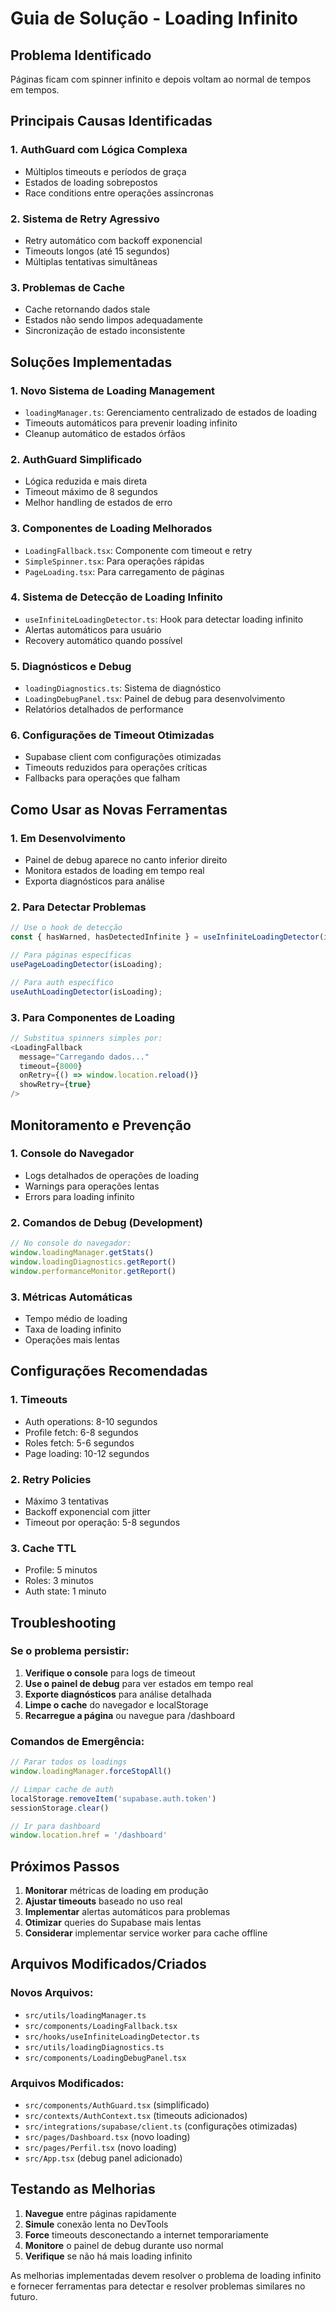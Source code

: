 # Guia de Solução - Loading Infinito

## Problema Identificado
Páginas ficam com spinner infinito e depois voltam ao normal de tempos em tempos.

## Principais Causas Identificadas

### 1. **AuthGuard com Lógica Complexa**
- Múltiplos timeouts e períodos de graça
- Estados de loading sobrepostos
- Race conditions entre operações assíncronas

### 2. **Sistema de Retry Agressivo**
- Retry automático com backoff exponencial
- Timeouts longos (até 15 segundos)
- Múltiplas tentativas simultâneas

### 3. **Problemas de Cache**
- Cache retornando dados stale
- Estados não sendo limpos adequadamente
- Sincronização de estado inconsistente

## Soluções Implementadas

### 1. **Novo Sistema de Loading Management**
- `loadingManager.ts`: Gerenciamento centralizado de estados de loading
- Timeouts automáticos para prevenir loading infinito
- Cleanup automático de estados órfãos

### 2. **AuthGuard Simplificado**
- Lógica reduzida e mais direta
- Timeout máximo de 8 segundos
- Melhor handling de estados de erro

### 3. **Componentes de Loading Melhorados**
- `LoadingFallback.tsx`: Componente com timeout e retry
- `SimpleSpinner.tsx`: Para operações rápidas
- `PageLoading.tsx`: Para carregamento de páginas

### 4. **Sistema de Detecção de Loading Infinito**
- `useInfiniteLoadingDetector.ts`: Hook para detectar loading infinito
- Alertas automáticos para usuário
- Recovery automático quando possível

### 5. **Diagnósticos e Debug**
- `loadingDiagnostics.ts`: Sistema de diagnóstico
- `LoadingDebugPanel.tsx`: Painel de debug para desenvolvimento
- Relatórios detalhados de performance

### 6. **Configurações de Timeout Otimizadas**
- Supabase client com configurações otimizadas
- Timeouts reduzidos para operações críticas
- Fallbacks para operações que falham

## Como Usar as Novas Ferramentas

### 1. **Em Desenvolvimento**
- Painel de debug aparece no canto inferior direito
- Monitora estados de loading em tempo real
- Exporta diagnósticos para análise

### 2. **Para Detectar Problemas**
```typescript
// Use o hook de detecção
const { hasWarned, hasDetectedInfinite } = useInfiniteLoadingDetector(isLoading);

// Para páginas específicas
usePageLoadingDetector(isLoading);

// Para auth específico
useAuthLoadingDetector(isLoading);
```

### 3. **Para Componentes de Loading**
```typescript
// Substitua spinners simples por:
<LoadingFallback 
  message="Carregando dados..."
  timeout={8000}
  onRetry={() => window.location.reload()}
  showRetry={true}
/>
```

## Monitoramento e Prevenção

### 1. **Console do Navegador**
- Logs detalhados de operações de loading
- Warnings para operações lentas
- Errors para loading infinito

### 2. **Comandos de Debug (Development)**
```javascript
// No console do navegador:
window.loadingManager.getStats()
window.loadingDiagnostics.getReport()
window.performanceMonitor.getReport()
```

### 3. **Métricas Automáticas**
- Tempo médio de loading
- Taxa de loading infinito
- Operações mais lentas

## Configurações Recomendadas

### 1. **Timeouts**
- Auth operations: 8-10 segundos
- Profile fetch: 6-8 segundos
- Roles fetch: 5-6 segundos
- Page loading: 10-12 segundos

### 2. **Retry Policies**
- Máximo 3 tentativas
- Backoff exponencial com jitter
- Timeout por operação: 5-8 segundos

### 3. **Cache TTL**
- Profile: 5 minutos
- Roles: 3 minutos
- Auth state: 1 minuto

## Troubleshooting

### Se o problema persistir:

1. **Verifique o console** para logs de timeout
2. **Use o painel de debug** para ver estados em tempo real
3. **Exporte diagnósticos** para análise detalhada
4. **Limpe o cache** do navegador e localStorage
5. **Recarregue a página** ou navegue para /dashboard

### Comandos de Emergência:
```javascript
// Parar todos os loadings
window.loadingManager.forceStopAll()

// Limpar cache de auth
localStorage.removeItem('supabase.auth.token')
sessionStorage.clear()

// Ir para dashboard
window.location.href = '/dashboard'
```

## Próximos Passos

1. **Monitorar** métricas de loading em produção
2. **Ajustar timeouts** baseado no uso real
3. **Implementar** alertas automáticos para problemas
4. **Otimizar** queries do Supabase mais lentas
5. **Considerar** implementar service worker para cache offline

## Arquivos Modificados/Criados

### Novos Arquivos:
- `src/utils/loadingManager.ts`
- `src/components/LoadingFallback.tsx`
- `src/hooks/useInfiniteLoadingDetector.ts`
- `src/utils/loadingDiagnostics.ts`
- `src/components/LoadingDebugPanel.tsx`

### Arquivos Modificados:
- `src/components/AuthGuard.tsx` (simplificado)
- `src/contexts/AuthContext.tsx` (timeouts adicionados)
- `src/integrations/supabase/client.ts` (configurações otimizadas)
- `src/pages/Dashboard.tsx` (novo loading)
- `src/pages/Perfil.tsx` (novo loading)
- `src/App.tsx` (debug panel adicionado)

## Testando as Melhorias

1. **Navegue** entre páginas rapidamente
2. **Simule** conexão lenta no DevTools
3. **Force** timeouts desconectando a internet temporariamente
4. **Monitore** o painel de debug durante uso normal
5. **Verifique** se não há mais loading infinito

As melhorias implementadas devem resolver o problema de loading infinito e fornecer ferramentas para detectar e resolver problemas similares no futuro.